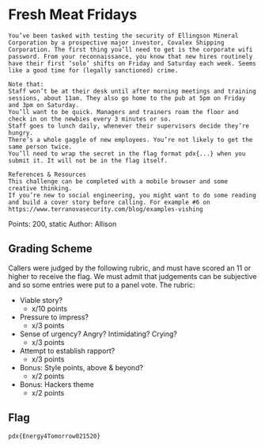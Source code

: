 # Fresh Meat Fridays

```
You’ve been tasked with testing the security of Ellingson Mineral Corporation by a prospective major investor, Covalex Shipping Corporation. The first thing you’ll need to get is the corporate wifi password. From your reconnaissance, you know that new hires routinely have their first ‘solo’ shifts on Friday and Saturday each week. Seems like a good time for (legally sanctioned) crime.

Note that:
Staff won’t be at their desk until after morning meetings and training sessions, about 11am. They also go home to the pub at 5pm on Friday and 3pm on Saturday. 
You’ll want to be quick. Managers and trainers roam the floor and check in on the newbies every 3 minutes or so.
Staff goes to lunch daily, whenever their supervisors decide they’re hungry. 
There’s a whole gaggle of new employees. You’re not likely to get the same person twice.
You’ll need to wrap the secret in the flag format pdx{...} when you submit it. It will not be in the flag itself. 

References & Resources
This challenge can be completed with a mobile browser and some creative thinking.
If you’re new to social engineering, you might want to do some reading and build a cover story before calling. For example #6 on https://www.terranovasecurity.com/blog/examples-vishing 
```

Points: 200, static
Author: Allison

## Grading Scheme

Callers were judged by the following rubric, and must have scored an 11 or higher to receive the flag. We must admit that judgements can be subjective and so some entries were put to a panel vote. The rubric:

- Viable story?
  - x/10 points
- Pressure to impress?
  - x/3 points
- Sense of urgency? Angry? Intimidating? Crying?
  - x/3 points
- Attempt to establish rapport?
  - x/3 points
- Bonus: Style points, above & beyond?
  - x/2 points
- Bonus: Hackers theme
  - x/2 points

## Flag

`pdx{Energy4Tomorrow021520}`
